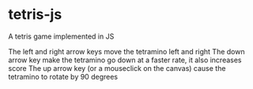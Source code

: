 # tetris-js
A tetris game implemented in JS


The left and right arrow keys move the tetramino left and right
The down arrow key make the tetramino go down at a faster rate, it also increases score
The up arrow key (or a mouseclick on the canvas) cause the tetramino to rotate by 90 degrees
